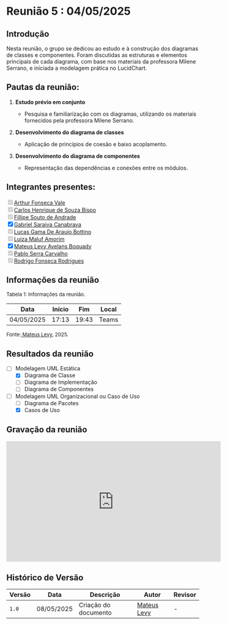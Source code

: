 # Reunião 5 : 04/05/2025 


## Introdução

Nesta reunião, o grupo se dedicou ao estudo e à construção dos diagramas de classes e componentes. Foram discutidas as estruturas e elementos principais de cada diagrama, com base nos materiais da professora Milene Serrano, e iniciada a modelagem prática no LucidChart.



## Pautas da reunião:

1. **Estudo prévio em conjunto**
   - Pesquisa e familiarização com os diagramas, utilizando os materiais fornecidos pela professora Milene Serrano.

2. **Desenvolvimento do diagrama de classes**
   - Aplicação de princípios de coesão e baixo acoplamento.

3. **Desenvolvimento do diagrama de componentes**
   - Representação das dependências e conexões entre os módulos.


## Integrantes presentes:

<label><input type="checkbox" checked disabled>[Arthur Fonseca Vale](https://github.com/arthurfonsecaa)</label><br>
<label><input type="checkbox" checked disabled>[Carlos Henrique de Souza Bispo](https://github.com/carlinn1)</label><br>
<label><input type="checkbox" checked disabled>[Fillipe Souto de Andrade](https://github.com/fillipeb50)</label><br>
<label><input type="checkbox" checked abled>[Gabriel Saraiva Canabrava](https://github.com/gabrielsarcan)</label><br>
<label><input type="checkbox" checked disabled>[Lucas Gama De Araujo Bottino](https://github.com/bottinolucas)</label><br>
<label><input type="checkbox" checked disabled>[Luiza Maluf Amorim](https://github.com/LuizaMaluf)</label><br>
<label><input type="checkbox" checked abled>[Mateus Levy Avelans Boquady](https://github.com/mateus9levy)</label><br>
<label><input type="checkbox" checked disabled>[Pablo Serra Carvalho](https://github.com/Pabloserrapxx)</label><br>
<label><input type="checkbox" checked disabled>[Rodrigo Fonseca Rodrigues](https://github.com/rodfon3301)</label><br>


## Informações da reunião

<font size="2" >

<p > Tabela 1: Informações da reunião. </p>

</font>

| Data | Início | Fim | Local |
|:-:|:-:|:-:|:-:|
| 04/05/2025  | 17:13 | 19:43  | Teams |

<font size="2" >

<p>Fonte:<a href= "https://github.com/mateus9levy"> Mateus Levy</a>, 2025.</p>

</font>

## Resultados da reunião 

- [ ]  Modelagem UML Estática
    - [x]  Diagrama de Classe
    - [ ]  Diagrama de Implementação
    - [ ]  Diagrama de Componentes
- [ ]  Modelagem UML Organizacional ou Caso de Uso
    - [ ]  Diagrama de Pacotes
    - [x]  Casos de Uso

## Gravação da reunião

<iframe width="560" height="315" src="https://www.youtube.com/embed/kVQ4lP0Nl_U?si=7k8hOPphl0w_kTcT" title="YouTube video player" frameborder="0" allow="accelerometer; autoplay; clipboard-write; encrypted-media; gyroscope; picture-in-picture; web-share" referrerpolicy="strict-origin-when-cross-origin" allowfullscreen></iframe>

## Histórico de Versão

| Versão | Data | Descrição | Autor | Revisor|
|--------|------|-----------|-------|--------|
|`1.0`| 08/05/2025 | Criação do documento| [Mateus Levy]()| - |

